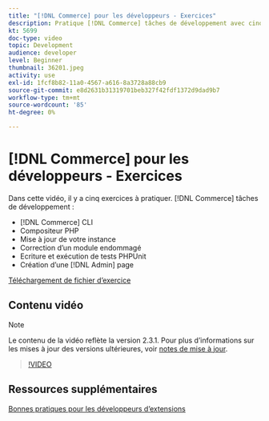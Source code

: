 ```yaml
---
title: "[!DNL Commerce] pour les développeurs - Exercices"
description: Pratique [!DNL Commerce] tâches de développement avec cinq exercices utiles.
kt: 5699
doc-type: video
topic: Development
audience: developer
level: Beginner
thumbnail: 36201.jpeg
activity: use
exl-id: 1fcf8b82-11a0-4567-a616-8a3728a88cb9
source-git-commit: e8d2631b31319701beb327f42fdf1372d9dad9b7
workflow-type: tm+mt
source-wordcount: '85'
ht-degree: 0%

---
```


# [!DNL Commerce] pour les développeurs - Exercices

Dans cette vidéo, il y a cinq exercices à pratiquer. [!DNL Commerce] tâches de développement :

- [!DNL Commerce] CLI
- Compositeur PHP
- Mise à jour de votre instance
- Correction d’un module endommagé
- Ecriture et exécution de tests PHPUnit
- Création d’une [!DNL Admin] page

[Téléchargement de fichier d’exercice](./assets/FreeIntro2.3.1.zip)

## Contenu vidéo

>[!NOTE]
>
>Le contenu de la vidéo reflète la version 2.3.1. Pour plus d’informations sur les mises à jour des versions ultérieures, voir [notes de mise à jour](https://experienceleague.adobe.com/docs/commerce-operations/release/notes/overview.html).

>[!VIDEO](https://video.tv.adobe.com/v/36201?quality=12&learn=on)

## Ressources supplémentaires

[Bonnes pratiques pour les développeurs d’extensions](https://developer.adobe.com/commerce/php/best-practices/)
